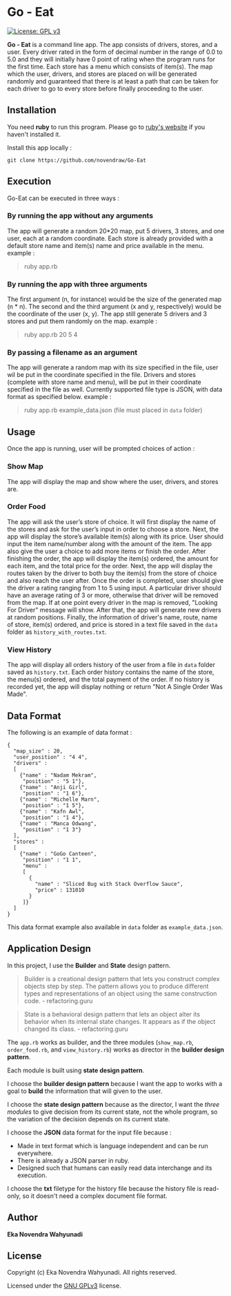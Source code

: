 # Go - Eat
[![License: GPL v3](https://img.shields.io/badge/License-GPLv3-blue.svg)](https://www.gnu.org/licenses/gpl-3.0)

**Go - Eat** is a command line app. The app consists of drivers, stores, and a user. Every driver rated in the form of decimal number in the range of 0.0 to 5.0 and they will initially have 0 point of rating when the program runs for the first time. Each store has a menu which consists of item(s). The map which the user, drivers, and stores are placed on will be generated randomly and guaranteed that there is at least a path that can be taken for each driver to go to every store before finally proceeding to the user.

## Installation

You need **ruby** to run this program. Please go to [ruby's website](https://www.ruby-lang.org) if you haven't installed it.

Install this app locally :

```
git clone https://github.com/novendraw/Go-Eat
```

## Execution

Go-Eat can be executed in three ways :

### By running the app without any arguments
The app will generate a random 20*20 map, put 5 drivers, 3 stores, and one user, each at a random coordinate. Each store is already provided with a default store name and item(s) name and price available in the menu. example :
> ruby app.rb

### By running the app with three arguments
The first argument (n, for instance) would be the size of the generated map (n * n). The second and the third argument (x and y, respectively) would be the coordinate of the user (x, y). The app still generate 5 drivers and 3 stores and put them randomly on the map. example :
> ruby app.rb 20 5 4

### By passing a filename as an argument
The app will generate a random map with its size specified in the file, user wil be put in the coordinate specified in the file. Drivers and stores (complete with store name and menu), will be put in their coordinate specified in the file as well. Currently supported file type is JSON, with data format as specified below. example :
> ruby app.rb example_data.json
> (file must placed in `data` folder)

## Usage

Once the app is running, user will be prompted choices of action :
### Show Map
The app will display the map and show where the user, drivers, and stores are.
### Order Food
The app will ask the user’s store of choice. It will first display the name of the stores and ask for the user’s input in order to choose a store. Next, the app will display the store’s available item(s) along with its price. User should input the item name/number along with the amount of the item. The app also give the user a choice to add more items or finish the order. After finishing the order, the app will display the item(s) ordered, the amount for each item, and the total price for the order. Next, the app will display the routes taken by the driver to both buy the item(s) from the store of choice and also reach the user after.
Once the order is completed, user should give the driver a rating ranging from 1 to 5 using input. A particular driver should have an average rating of 3 or more, otherwise that driver will be removed from the map. If at one point every driver in the map is removed, "Looking For Driver" message will show. After that, the app will generate new drivers at random positions. Finally, the information of driver's name, route, name of store, item(s) ordered, and price is stored in a text file saved in the `data` folder as `history_with_routes.txt`. 

### View History
The app will display all orders history of the user from a file in `data` folder saved as `history.txt`. Each order history contains the name of the store, the menu(s) ordered, and the total payment of the order. If no history is recorded yet, the app will display nothing or return "Not A Single Order Was Made".

## Data Format

The following is an example of data format :

```
{
  "map_size" : 20,
  "user_position" : "4 4",
  "drivers" :
  [
    {"name" : "Nadam Mekram",
     "position" : "5 1"},
    {"name" : "Anji Girl",
     "position" : "1 6"},
    {"name" : "Michelle Marn",
     "position" : "1 5"},
    {"name" : "Kafn Awl",
     "position" : "1 4"},
    {"name" : "Manca Odwang",
     "position" : "1 3"}
  ],
  "stores" :
  [
    {"name" : "GoGo Canteen",
     "position" : "1 1",
     "menu" :
     [
       {
         "name" : "Sliced Bug with Stack Overflow Sauce",
         "price" : 131010
       }
     ]}
  ]
}
```

This data format example also available in `data` folder as `example_data.json`.

## Application Design

In this project, I use the **Builder** and  **State** design pattern.

> Builder is a creational design pattern that lets you construct complex objects step by step. The pattern allows you to produce different types and representations of an object using the same construction code. - refactoring.guru

> State is a behavioral design pattern that lets an object alter its behavior when its internal state changes. It appears as if the object changed its class. - refactoring.guru

The `app.rb` works as builder, and the three modules (`show_map.rb`, `order_food.rb`, and `view_history.rb`) works as director in the **builder design pattern**.

Each module is built using **state design pattern**.

I choose the **builder design pattern** because I want the app to works with a goal to **build** the information that will given to the user.

I choose the **state design pattern** because as the director, I want the *three modules* 
to give decision from its current state, not the whole program, so the variation of the decision depends on its current state.

I choose the **JSON** data format for the input file because :

+ Made in text format which is language independent and can be run everywhere.
+ There is already a JSON parser in ruby.
+ Designed such that humans can easily read data interchange and its execution.

I choose the **txt** filetype for the history file because the history file is read-only, so it doesn't need a complex document file format.

## Author

__Eka Novendra Wahyunadi__

## License

Copyright (c) Eka Novendra Wahyunadi. All rights reserved.

Licensed under the [GNU GPLv3](https://github.com/novendraw/Go-Eat/blob/master/LICENSE) license.
